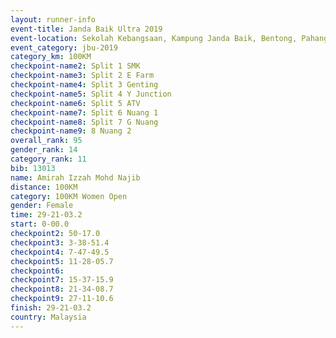```yaml
---
layout: runner-info 
event-title: Janda Baik Ultra 2019
event-location: Sekolah Kebangsaan, Kampung Janda Baik, Bentong, Pahang, Malaysia
event_category: jbu-2019 
category_km: 100KM 
checkpoint-name2: Split 1 SMK 
checkpoint-name3: Split 2 E Farm 
checkpoint-name4: Split 3 Genting 
checkpoint-name5: Split 4 Y Junction 
checkpoint-name6: Split 5 ATV 
checkpoint-name7: Split 6 Nuang 1 
checkpoint-name8: Split 7 G Nuang 
checkpoint-name9: 8 Nuang 2 
overall_rank: 95
gender_rank: 14
category_rank: 11
bib: 13013
name: Amirah Izzah Mohd Najib
distance: 100KM
category: 100KM Women Open
gender: Female
time: 29-21-03.2
start: 0-00.0
checkpoint2: 50-17.0
checkpoint3: 3-38-51.4
checkpoint4: 7-47-49.5
checkpoint5: 11-28-05.7
checkpoint6: 
checkpoint7: 15-37-15.9
checkpoint8: 21-34-08.7
checkpoint9: 27-11-10.6
finish: 29-21-03.2
country: Malaysia
---
```

